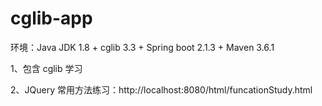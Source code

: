 # cglib-app

环境：Java JDK 1.8 + cglib 3.3 + Spring boot 2.1.3 + Maven 3.6.1

1、包含 cglib 学习

2、JQuery 常用方法练习：http://localhost:8080/html/funcationStudy.html
